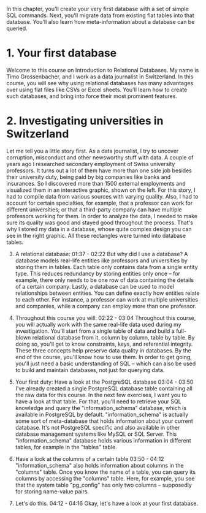 In this chapter, you'll create your very first database with a set of simple SQL commands. Next, you'll migrate data from existing flat tables into that database. You'll also learn how meta-information about a database can be queried.

# 1. Your first database

Welcome to this course on Introduction to Relational Databases. My name is Timo Grossenbacher, and I work as a data journalist in Switzerland. In this course, you will see why using relational databases has many advantages over using flat files like CSVs or Excel sheets. You'll learn how to create such databases, and bring into force their most prominent features.

# 2. Investigating universities in Switzerland

Let me tell you a little story first. As a data journalist, I try to uncover corruption, misconduct and other newsworthy stuff with data. A couple of years ago I researched secondary employment of Swiss university professors. It turns out a lot of them have more than one side job besides their university duty, being paid by big companies like banks and insurances. So I discovered more than 1500 external employments and visualized them in an interactive graphic, shown on the left. For this story, I had to compile data from various sources with varying quality. Also, I had to account for certain specialties, for example, that a professor can work for different universities; or that a third-party company can have multiple professors working for them. In order to analyze the data, I needed to make sure its quality was good and stayed good throughout the process. That's why I stored my data in a database, whose quite complex design you can see in the right graphic. All these rectangles were turned into database tables.


3. A relational database:
01:37 - 02:22
But why did I use a database? A database models real-life entities like professors and universities by storing them in tables. Each table only contains data from a single entity type. This reduces redundancy by storing entities only once – for example, there only needs to be one row of data containing the details of a certain company. Lastly, a database can be used to model relationships between entities. You can define exactly how entities relate to each other. For instance, a professor can work at multiple universities and companies, while a company can employ more than one professor.

4. Throughout this course you will:
02:22 - 03:04
Throughout this course, you will actually work with the same real-life data used during my investigation. You'll start from a single table of data and build a full-blown relational database from it, column by column, table by table. By doing so, you'll get to know constraints, keys, and referential integrity. These three concepts help preserve data quality in databases. By the end of the course, you'll know how to use them. In order to get going, you'll just need a basic understanding of SQL – which can also be used to build and maintain databases, not just for querying data.

5. Your first duty: Have a look at the PostgreSQL database
03:04 - 03:50
I've already created a single PostgreSQL database table containing all the raw data for this course. In the next few exercises, I want you to have a look at that table. For that, you'll need to retrieve your SQL knowledge and query the "information_schema" database, which is available in PostgreSQL by default. "information_schema" is actually some sort of meta-database that holds information about your current database. It's not PostgreSQL specific and also available in other database management systems like MySQL or SQL Server. This "information_schema" database holds various information in different tables, for example in the "tables" table.

6. Have a look at the columns of a certain table
03:50 - 04:12
"information_schema" also holds information about columns in the "columns" table. Once you know the name of a table, you can query its columns by accessing the "columns" table. Here, for example, you see that the system table "pg_config" has only two columns – supposedly for storing name-value pairs.

7. Let's do this.
04:12 - 04:16
Okay, let's have a look at your first database.

